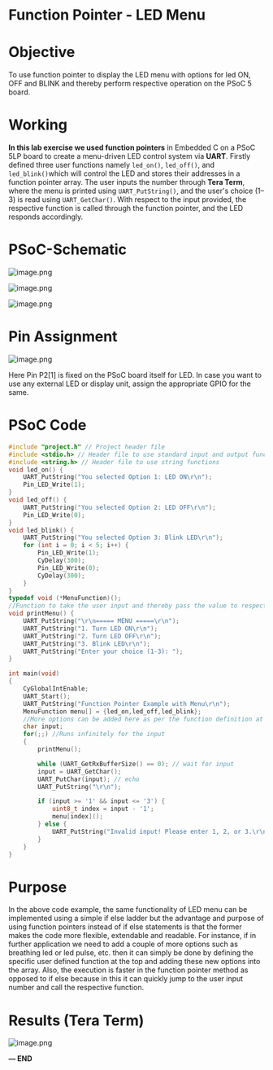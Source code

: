 # Function Pointer - LED Menu

# Objective

To use function pointer to display the LED menu with options for led ON, OFF and BLINK and thereby perform respective operation on the PSoC 5 board. 

# Working

**In this lab exercise we used function pointers** in Embedded C on a PSoC 5LP board to create a menu-driven LED control system via **UART**. Firstly defined three user functions namely `led_on()`, `led_off()`, and `led_blink()`which will control the LED and stores their addresses in a function pointer array. The user inputs the number through **Tera Term**, where the menu is printed using `UART_PutString()`, and the user's choice (1–3) is read using `UART_GetChar()`. With respect to the input provided, the respective function is called through the function pointer, and the LED responds accordingly.

# PSoC-Schematic

![image.png](Pointers%20-%20Toggle%20LED%20206d051c359e803494fae699c464df0c/image.png)

![image.png](Pointers%20-%20Toggle%20LED%20206d051c359e803494fae699c464df0c/image%201.png)

![image.png](Pointers%20-%20Toggle%20LED%20206d051c359e803494fae699c464df0c/image%202.png)

# Pin Assignment

![image.png](Pointers%20-%20Toggle%20LED%20206d051c359e803494fae699c464df0c/image%203.png)

Here Pin P2[1] is fixed on the PSoC board itself for LED. In case you want to use any external LED or display unit, assign the appropriate GPIO for the same.

# PSoC Code

```c
#include "project.h" // Project header file
#include <stdio.h> // Header file to use standard input and output functions
#include <string.h> // Header file to use string functions
void led_on() {
    UART_PutString("You selected Option 1: LED ON\r\n");
    Pin_LED_Write(1);
}
void led_off() {
    UART_PutString("You selected Option 2: LED OFF\r\n");
    Pin_LED_Write(0);
}
void led_blink() {
    UART_PutString("You selected Option 3: Blink LED\r\n");
    for (int i = 0; i < 5; i++) {
        Pin_LED_Write(1);
        CyDelay(300);
        Pin_LED_Write(0);
        CyDelay(300);
    }
}
typedef void (*MenuFunction)(); 
//Function to take the user input and thereby pass the value to respective function pointer
void printMenu() {
    UART_PutString("\r\n===== MENU =====\r\n");
    UART_PutString("1. Turn LED ON\r\n");
    UART_PutString("2. Turn LED OFF\r\n");
    UART_PutString("3. Blink LED\r\n");
    UART_PutString("Enter your choice (1-3): ");
}

int main(void)
{
    CyGlobalIntEnable;
    UART_Start();
    UART_PutString("Function Pointer Example with Menu\r\n");
    MenuFunction menu[] = {led_on,led_off,led_blink}; 
    //More options can be added here as per the function definition at the start of the code
    char input;
    for(;;) //Runs infinitely for the input
    {
        printMenu();

        while (UART_GetRxBufferSize() == 0); // wait for input
        input = UART_GetChar();
        UART_PutChar(input); // echo
        UART_PutString("\r\n");

        if (input >= '1' && input <= '3') {
            uint8_t index = input - '1';
            menu[index]();
        } else {
            UART_PutString("Invalid input! Please enter 1, 2, or 3.\r\n");
        }
    }
}
```

# Purpose

In the above code example, the same functionality of LED menu can be implemented using a simple if else ladder but the advantage and purpose of using function pointers instead of if else statements is that the former makes the code more flexible, extendable and readable. For instance, if in further application we need to add a couple of more options such as breathing led or led pulse, etc. then it can simply be done by defining the specific user defined function at the top and adding these new options into the array. Also, the execution is faster in the function pointer method as opposed to if else because in this it can quickly jump to the user input number and call the respective function.

# Results (Tera Term)

![image.png](Function%20Pointer%20-%20LED%20Menu%20209d051c359e806f9ab4d450ee205fa5/image.png)

**— END**